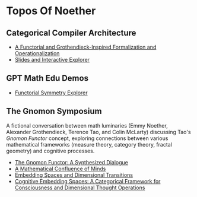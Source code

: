 # Topos Of Noether

## Categorical Compiler Architecture

- [A Functorial and Grothendieck-Inspired Formalization and Operationalization](cat-compiler/cat-compiler-paper.md)
- [Slides and Interactive Explorer](cat-compiler/cat-compiler-slides.html)

## GPT Math Edu Demos
- [Functorial Symmetry Explorer](gpt-demos/categorical-symmetry-lab.html)

## The Gnomon Symposium

A fictional conversation between math luminaries (Emmy Noether, Alexander Grothendieck, Terence Tao, and Colin McLarty) discussing Tao's *Gnomon Functor* concept,
exploring connections between various mathematical frameworks (measure theory, category theory, fractal geometry) and cognitive processes.

- [The Gnomon Functor: A Synthesized Dialogue](gnom-symp/00-gnomon-functor.md)
- [A Mathematical Confluence of Minds](gnom-symp/01-math-mind-confluence.md)
- [Embedding Spaces and Dimensional Transitions](gnom-symp/02-spaces-dimensional-transitions.md)
- [Cognitive Embedding Spaces: A Categorical Framework for Consciousness and Dimensional Thought Operations](gnom-symp/03-cog-embed-spaces.md)
